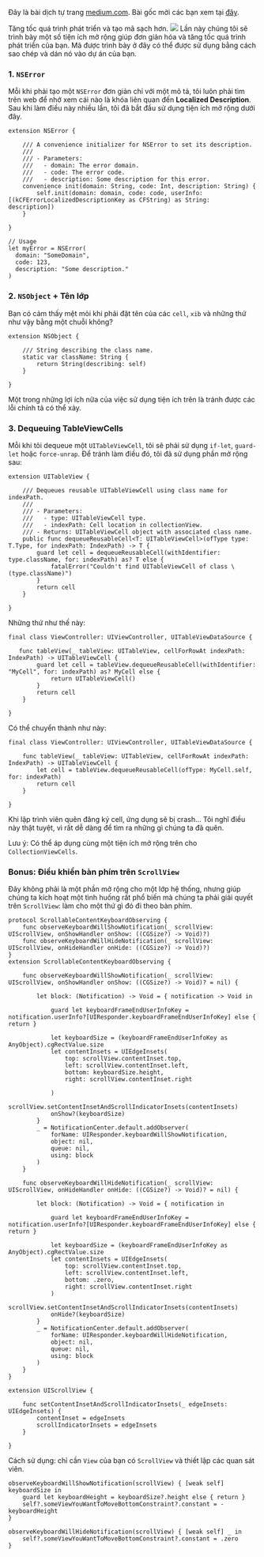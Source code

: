 Đây là bài dịch tự trang [medium.com](https://medium.com). Bài gốc mời các bạn xem tại [đây](https://medium.com/swlh/useful-swift-extensions-1-964b91ee0312).

Tăng tốc quá trình phát triển và tạo mã sạch hơn.
![](https://images.viblo.asia/df5502ed-7c9a-4acb-9a39-8b9cd49389d5.png)
Lần này chúng tôi sẽ trình bày một số tiện ích mở rộng giúp đơn giản hóa và tăng tốc quá trình phát triển của bạn.
Mã được trình bày ở đây có thể được sử dụng bằng cách sao chép và dán nó vào dự án của bạn.

### 1. `NSError`
Mỗi khi phải tạo một `NSError` đơn giản chỉ với một mô tả, tôi luôn phải tìm trên web để nhớ xem cái nào là khóa liên quan đến **Localized Description**.
Sau khi làm điều này nhiều lần, tôi đã bắt đầu sử dụng tiện ích mở rộng dưới đây.
```
extension NSError {
    
    /// A convenience initializer for NSError to set its description.
    ///
    /// - Parameters:
    ///   - domain: The error domain.
    ///   - code: The error code.
    ///   - description: Some description for this error.
    convenience init(domain: String, code: Int, description: String) {
        self.init(domain: domain, code: code, userInfo: [(kCFErrorLocalizedDescriptionKey as CFString) as String: description])
    }
    
}

// Usage 
let myError = NSError(
  domain: "SomeDomain", 
  code: 123,
  description: "Some description."
)
```

### 2. `NSObject` + Tên lớp
Bạn có cảm thấy mệt mỏi khi phải đặt tên của các `cell`, `xib` và những thứ như vậy bằng một chuỗi không?
```
extension NSObject {
    
    /// String describing the class name.
    static var className: String {
        return String(describing: self)
    }
    
}
```
Một trong những lợi ích nữa của việc sử dụng tiện ích trên là tránh được các lỗi chính tả có thể xảy.

### 3. Dequeuing TableViewCells
Mỗi khi tôi dequeue một `UITableViewCell`, tôi sẽ phải sử dụng `if-let`, `guard-let` hoặc `force-unrap`. Để tránh làm điều đó, tôi đã sử dụng phần mở rộng sau:
```
extension UITableView {
    
    /// Dequeues reusable UITableViewCell using class name for indexPath.
    ///
    /// - Parameters:
    ///   - type: UITableViewCell type.
    ///   - indexPath: Cell location in collectionView.
    /// - Returns: UITableViewCell object with associated class name.
    public func dequeueReusableCell<T: UITableViewCell>(ofType type: T.Type, for indexPath: IndexPath) -> T {
        guard let cell = dequeueReusableCell(withIdentifier: type.className, for: indexPath) as? T else {
            fatalError("Couldn't find UITableViewCell of class \(type.className)")
        }
        return cell
    }
    
}
```

Những thứ như thế này:
```
final class ViewController: UIViewController, UITableViewDataSource {
    
   func tableView(_ tableView: UITableView, cellForRowAt indexPath: IndexPath) -> UITableViewCell {
        guard let cell = tableView.dequeueReusableCell(withIdentifier: "MyCell", for: indexPath) as? MyCell else {
            return UITableViewCell()
        }
        return cell
    }
    
}
```

Có thể chuyển thành như này:
```
final class ViewController: UIViewController, UITableViewDataSource {
    
    func tableView(_ tableView: UITableView, cellForRowAt indexPath: IndexPath) -> UITableViewCell {
        let cell = tableView.dequeueReusableCell(ofType: MyCell.self, for: indexPath)
        return cell
    }
    
}
```
Khi lập trình viên quên đăng ký cell, ứng dụng sẽ bị crash…
Tôi nghĩ điều này thật tuyệt, vì rất dễ dàng để tìm ra những gì chúng ta đã quên.

Lưu ý: Có thể áp dụng cùng một tiện ích mở rộng trên cho `CollectionViewCells`.

### Bonus: Điều khiển bàn phím trên `ScrollView`
Đây không phải là một phần mở rộng cho một lớp hệ thống, nhưng giúp chúng ta kích hoạt một tình huống rất phổ biến mà chúng ta phải giải quyết trên `ScrollView`: làm cho một thứ gì đó đi theo bàn phím.
```
protocol ScrollableContentKeyboardObserving {
    func observeKeyboardWillShowNotification(_ scrollView: UIScrollView, onShowHandler onShow: ((CGSize?) -> Void)?)
    func observeKeyboardWillHideNotification(_ scrollView: UIScrollView, onHideHandler onHide: ((CGSize?) -> Void)?)
}
extension ScrollableContentKeyboardObserving {
    
    func observeKeyboardWillShowNotification(_ scrollView: UIScrollView, onShowHandler onShow: ((CGSize?) -> Void)? = nil) {
        
        let block: (Notification) -> Void = { notification -> Void in
            
            guard let keyboardFrameEndUserInfoKey = notification.userInfo?[UIResponder.keyboardFrameEndUserInfoKey] else { return }
            
            let keyboardSize = (keyboardFrameEndUserInfoKey as AnyObject).cgRectValue.size
            let contentInsets = UIEdgeInsets(
                top: scrollView.contentInset.top,
                left: scrollView.contentInset.left,
                bottom: keyboardSize.height,
                right: scrollView.contentInset.right
            
            )
            scrollView.setContentInsetAndScrollIndicatorInsets(contentInsets)
            onShow?(keyboardSize)
        }
        _ = NotificationCenter.default.addObserver(
            forName: UIResponder.keyboardWillShowNotification,
            object: nil,
            queue: nil,
            using: block
        )
    }
    
    func observeKeyboardWillHideNotification(_ scrollView: UIScrollView, onHideHandler onHide: ((CGSize?) -> Void)? = nil) {
        
        let block: (Notification) -> Void = { notification in
            
            guard let keyboardFrameEndUserInfoKey = notification.userInfo?[UIResponder.keyboardFrameEndUserInfoKey] else { return }
            
            let keyboardSize = (keyboardFrameEndUserInfoKey as AnyObject).cgRectValue.size
            let contentInsets = UIEdgeInsets(
                top: scrollView.contentInset.top,
                left: scrollView.contentInset.left,
                bottom: .zero,
                right: scrollView.contentInset.right
            )
            scrollView.setContentInsetAndScrollIndicatorInsets(contentInsets)
            onHide?(keyboardSize)
        }
        _ = NotificationCenter.default.addObserver(
            forName: UIResponder.keyboardWillHideNotification,
            object: nil,
            queue: nil,
            using: block
        )
    }
}

extension UIScrollView {
    
    func setContentInsetAndScrollIndicatorInsets(_ edgeInsets: UIEdgeInsets) {
        contentInset = edgeInsets
        scrollIndicatorInsets = edgeInsets
    }
    
}
```
Cách sử dụng: chỉ cần `View` của bạn có `ScrollView` và thiết lập các quan sát viên.
```
observeKeyboardWillShowNotification(scrollView) { [weak self] keyboardSize in
    guard let keyboardHeight = keyboardSize?.height else { return }
    self?.someViewYouWantToMoveBottomConstraint?.constant = -keyboardHeight
}

observeKeyboardWillHideNotification(scrollView) { [weak self] _ in
    self?.someViewYouWantToMoveBottomConstraint?.constant = .zero
}
```